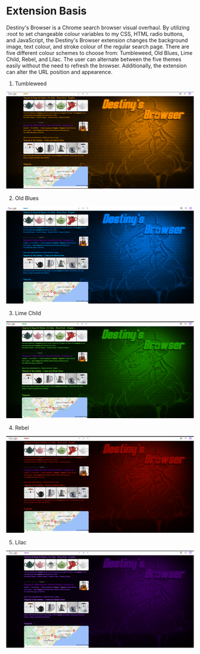  # Extension Basis

 Destiny's Browser is a Chrome search browser visual overhaul.  By utilizing :root to set changeable colour variables to my CSS, HTML radio buttons, and JavaScript, the Destiny's Browser extension changes the background image, text colour, and stroke colour of the regular search page.  There are five different colour schemes to choose from: Tumbleweed, Old Blues, Lime Child, Rebel, and Lilac.  The user can alternate between the five themes easily without the need to refresh the browser.  Additionally, the extension can alter the URL position and appearence.

 1. Tumbleweed

 ![Tumbleweed](images/TumbleweedEx.png)

 2. Old Blues

 ![Old Blues](images/OldBluesEx.png)

 3. Lime Child

 ![Lime Child](images/LimeChildEx.png)

 4. Rebel

 ![Rebel](images/RebelEx.png)

 5. Lilac

 ![Lilac](images/LilacEx.png)